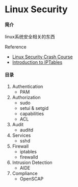 # Linux Security

#### 简介
linux系统安全相关的东西

Reference
* [Linux Security Crash Course](https://www.youtube.com/watch?v=i-noRUNh9Vk)
* [Introduction to IPTables](https://www.youtube.com/watch?v=XKfhOQWrUVw)


#### 目录
1. Authentication
   * PAM
2. Authorization
   * sudo
   * setui & setgid
   * capabilities
   * ACL
3. Audit
   * auditd
4. Services
   * sshd
5. Firewall
   * iptables
   * firewalld
6. Intrusion Detection
   * AIDE
7. Compliance
   * OpenSCAP

